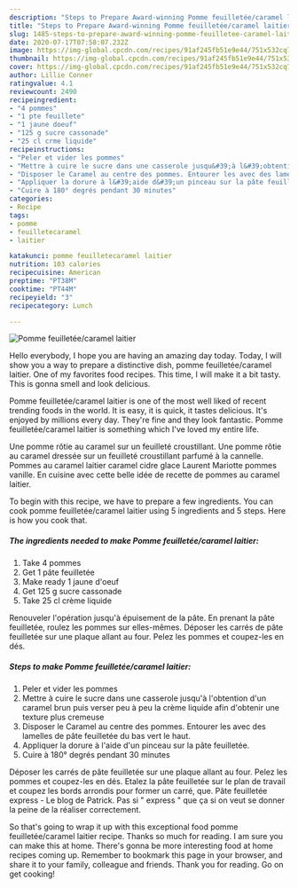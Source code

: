 ```yaml
---
description: "Steps to Prepare Award-winning Pomme feuilletée/caramel laitier"
title: "Steps to Prepare Award-winning Pomme feuilletée/caramel laitier"
slug: 1485-steps-to-prepare-award-winning-pomme-feuilletee-caramel-laitier
date: 2020-07-17T07:58:07.232Z
image: https://img-global.cpcdn.com/recipes/91af245fb51e9e44/751x532cq70/pomme-feuilleteecaramel-laitier-photo-principale-de-la-recette.jpg
thumbnail: https://img-global.cpcdn.com/recipes/91af245fb51e9e44/751x532cq70/pomme-feuilleteecaramel-laitier-photo-principale-de-la-recette.jpg
cover: https://img-global.cpcdn.com/recipes/91af245fb51e9e44/751x532cq70/pomme-feuilleteecaramel-laitier-photo-principale-de-la-recette.jpg
author: Lillie Conner
ratingvalue: 4.1
reviewcount: 2490
recipeingredient:
- "4 pommes"
- "1 pte feuillete"
- "1 jaune doeuf"
- "125 g sucre cassonade"
- "25 cl crme liquide"
recipeinstructions:
- "Peler et vider les pommes"
- "Mettre à cuire le sucre dans une casserole jusqu&#39;à l&#39;obtention d&#39;un caramel brun puis verser peu à peu la crème liquide afin d&#39;obtenir une texture plus cremeuse"
- "Disposer le Caramel au centre des pommes. Entourer les avec des lamelles de pâte feuilletée du bas vert le haut."
- "Appliquer la dorure à l&#39;aide d&#39;un pinceau sur la pâte feuilletée."
- "Cuire à 180° degrés pendant 30 minutes"
categories:
- Recipe
tags:
- pomme
- feuilletecaramel
- laitier

katakunci: pomme feuilletecaramel laitier 
nutrition: 103 calories
recipecuisine: American
preptime: "PT38M"
cooktime: "PT44M"
recipeyield: "3"
recipecategory: Lunch

---
```



![Pomme feuilletée/caramel laitier](https://img-global.cpcdn.com/recipes/91af245fb51e9e44/751x532cq70/pomme-feuilleteecaramel-laitier-photo-principale-de-la-recette.jpg)

Hello everybody, I hope you are having an amazing day today. Today, I will show you a way to prepare a distinctive dish, pomme feuilletée/caramel laitier. One of my favorites food recipes. This time, I will make it a bit tasty. This is gonna smell and look delicious.

Pomme feuilletée/caramel laitier is one of the most well liked of recent trending foods in the world. It is easy, it is quick, it tastes delicious. It's enjoyed by millions every day. They're fine and they look fantastic. Pomme feuilletée/caramel laitier is something which I've loved my entire life.

Une pomme rôtie au caramel sur un feuilleté croustillant. Une pomme rôtie au caramel dressée sur un feuilleté croustillant parfumé à la cannelle. Pommes au caramel laitier caramel cidre glace Laurent Mariotte pommes vanille. En cuisine avec cette belle idée de recette de pommes au caramel laitier.


To begin with this recipe, we have to prepare a few ingredients. You can cook pomme feuilletée/caramel laitier using 5 ingredients and 5 steps. Here is how you cook that.

<!--inarticleads1-->

##### The ingredients needed to make Pomme feuilletée/caramel laitier:

1. Take 4 pommes
1. Get 1 pâte feuilletée
1. Make ready 1 jaune d&#39;oeuf
1. Get 125 g sucre cassonade
1. Take 25 cl crème liquide


Renouveler l&#39;opération jusqu&#39;à épuisement de la pâte. En prenant la pâte feuilletée, roulez les pommes sur elles-mêmes. Déposer les carrés de pâte feuilletée sur une plaque allant au four. Pelez les pommes et coupez-les en dés. 

<!--inarticleads2-->

##### Steps to make Pomme feuilletée/caramel laitier:

1. Peler et vider les pommes
1. Mettre à cuire le sucre dans une casserole jusqu&#39;à l&#39;obtention d&#39;un caramel brun puis verser peu à peu la crème liquide afin d&#39;obtenir une texture plus cremeuse
1. Disposer le Caramel au centre des pommes. Entourer les avec des lamelles de pâte feuilletée du bas vert le haut.
1. Appliquer la dorure à l&#39;aide d&#39;un pinceau sur la pâte feuilletée.
1. Cuire à 180° degrés pendant 30 minutes


Déposer les carrés de pâte feuilletée sur une plaque allant au four. Pelez les pommes et coupez-les en dés. Etalez la pâte feuilletée sur le plan de travail et coupez les bords arrondis pour former un carré, que. Pâte feuilletée express - Le blog de Patrick. Pas si &#34; express &#34; que ça si on veut se donner la peine de la réaliser correctement. 

So that's going to wrap it up with this exceptional food pomme feuilletée/caramel laitier recipe. Thanks so much for reading. I am sure you can make this at home. There's gonna be more interesting food at home recipes coming up. Remember to bookmark this page in your browser, and share it to your family, colleague and friends. Thank you for reading. Go on get cooking!
